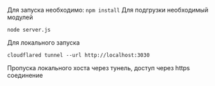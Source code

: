 Для запуска необходимо:
``
      npm install
``
Для подгрузки необходимый модулей

``
      node server.js
``

Для локального запуска

``
      cloudflared tunnel --url http://localhost:3030
``

Пропуска локального хоста через тунель, доступ через https соединение